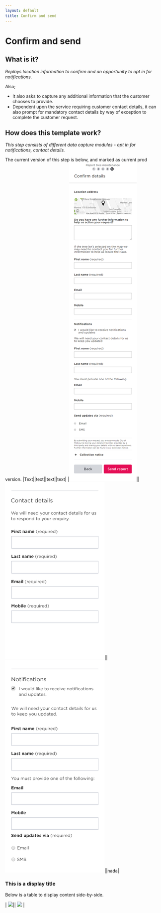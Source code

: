 ```yaml
---
layout: default
title: Confirm and send
---
```

# Confirm and send 

## What is it?

*Replays location information to confirm and an opportunity to opt in for notifications.* 

Also;

* It also asks to capture any additional information that the customer chooses to provide. 
* Dependent upon the service requiring customer contact details, it can also prompt for mandatory contact details by way of exception to complete the customer request. 

## How does this template work?

*This step consists of different data capture modules - opt in for notifications, contact details.* 

The current version of this step is below, and marked as current prod version.
|Text||text||text||text|
|![](img/Confirm_and_send_current_Sept_18.png)||![](img/Contact_details_module.png)||![](img/Opt_in_details_module.png)||nada|

### This is a display title
Below is a table to display content side-by-side.

| ![](img/button-primary.png)|| ![](img/button-secondary.png) |
